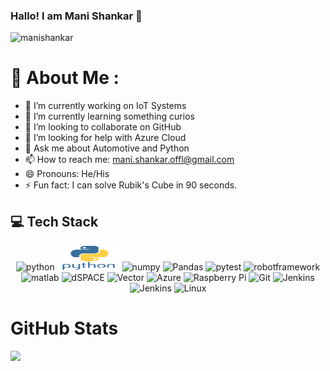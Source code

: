 ### Hallo! I am Mani Shankar 👋

<p align="left"> <img src="https://komarev.com/ghpvc/?username=coder-cell&label=Views&color=blue&style=plastic&style=for-the-badge" alt="manishankar" /> </p>


# 💫 About Me :
- 🔭 I’m currently working on IoT Systems
- 🌱 I’m currently learning something curios
- 👯 I’m looking to collaborate on GitHub
- 🤔 I’m looking for help with Azure Cloud
- 💬 Ask me about Automotive and Python
- 📫 How to reach me: mani.shankar.offl@gmail.com
- 😄 Pronouns: He/His
- ⚡ Fun fact: I can solve Rubik's Cube in 90 seconds.

## 💻 Tech Stack
<p align="center">
<img src="https://www.svgrepo.com/show/373484/c3.svg" alt="python" width="100" height="40" />  
<img src="https://raw.githubusercontent.com/devicons/devicon/master/icons/python/python-original-wordmark.svg" alt="python" width="100" height="40" />
<img src="https://upload.wikimedia.org/wikipedia/commons/3/31/NumPy_logo_2020.svg" alt="numpy" width="100" height="40" />
<img src="https://upload.wikimedia.org/wikipedia/commons/e/ed/Pandas_logo.svg" alt="Pandas" width="100" height="50" />
<img src="https://upload.wikimedia.org/wikipedia/commons/b/ba/Pytest_logo.svg" alt="pytest" width="100" height="50" /> 
<img src="https://www.svgrepo.com/show/374049/robotframework.svg" alt="robotframework" width="80" height="60"/>
<img src="https://upload.wikimedia.org/wikipedia/commons/2/21/Matlab_Logo.png" alt="matlab" width="65" height="45"/>
<img src="https://upload.wikimedia.org/wikipedia/commons/e/e2/Dspace_logo_2021.svg" alt="dSPACE" width="100" height="50" />
<img src="https://upload.wikimedia.org/wikipedia/commons/e/e3/Vector_Informatik_Logo.svg" alt="Vector" width="150" height="50"/>
<img src="https://upload.wikimedia.org/wikipedia/commons/a/a8/Microsoft_Azure_Logo.svg" alt="Azure" width="100" height="50"/>
<img src="https://elinux.org/images/c/cb/Raspberry_Pi_Logo.svg" alt="Raspberry Pi" width="40" height="50"/>
<img src="https://upload.wikimedia.org/wikipedia/commons/e/e0/Git-logo.svg" alt="Git" width="60" height="70"/>
<img src="https://upload.wikimedia.org/wikipedia/commons/e/e9/Jenkins_logo.svg" alt="Jenkins" width="60" height="70"/>
<img src="https://www.svgrepo.com/show/354321/selenium.svg" alt="Jenkins" width="60" height="70"/>
<img src="https://www.svgrepo.com/show/349437/linux.svg" alt="Linux" width="60" height="70"/> 
</p>


# GitHub Stats
<img width="48%" src="https://github-readme-stats.vercel.app/api?username=coder-cell&show_icons=true&theme=vue" />
